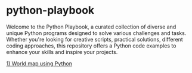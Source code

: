 # python-playbook
Welcome to the Python Playbook, a curated collection of diverse and unique Python programs designed to solve various challenges and tasks. Whether you're looking for creative scripts, practical solutions, different coding approaches, this repository offers a Python code examples to enhance your skills and inspire your projects.

[1) World map using Python](https://github.com/iammadhankumar/python-playbook/blob/main/python-playbook.ipynb#World%20map%20using%20Python)
